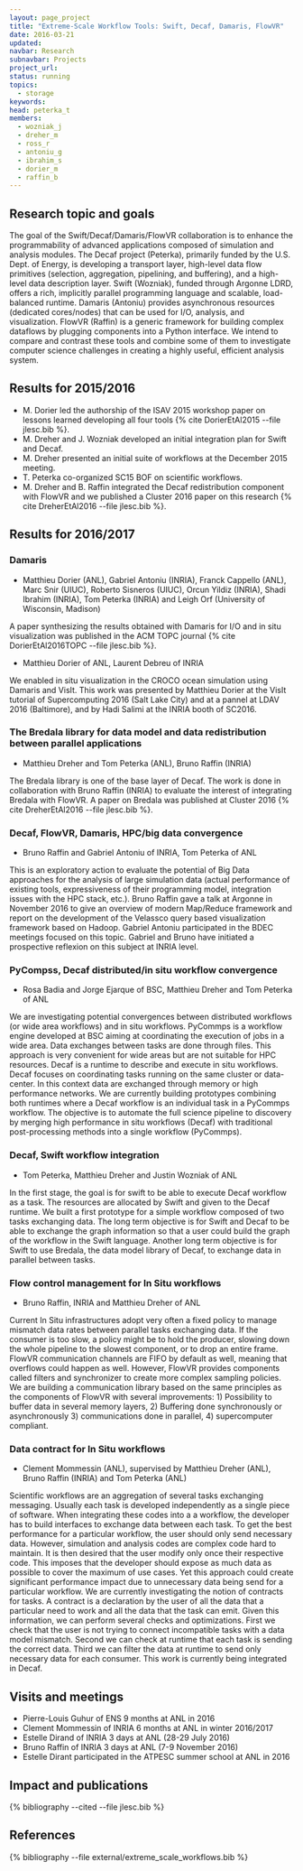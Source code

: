 ```yaml
---
layout: page_project
title: "Extreme-Scale Workflow Tools: Swift, Decaf, Damaris, FlowVR"
date: 2016-03-21
updated:
navbar: Research
subnavbar: Projects
project_url:
status: running
topics: 
  - storage
keywords:
head: peterka_t
members:
  - wozniak_j
  - dreher_m
  - ross_r
  - antoniu_g
  - ibrahim_s
  - dorier_m
  - raffin_b
---
```


## Research topic and goals

The goal of the Swift/Decaf/Damaris/FlowVR collaboration is to enhance the programmability of advanced applications composed of simulation and analysis modules. The Decaf project (Peterka), primarily funded by the U.S. Dept. of Energy, is developing a transport layer, high-level data flow primitives (selection, aggregation, pipelining, and buffering), and a high-level data description layer.  Swift (Wozniak), funded through Argonne LDRD, offers a rich, implicitly parallel programming language and scalable, load-balanced runtime.  Damaris (Antoniu) provides asynchronous resources (dedicated cores/nodes) that can be used for I/O, analysis, and visualization. FlowVR (Raffin) is a generic framework for building complex dataflows by plugging components into a Python interface. We intend to compare and contrast these tools and combine some of them to investigate computer science challenges in creating a highly useful, efficient analysis system.

## Results for 2015/2016

 * M. Dorier led the authorship of the ISAV 2015 workshop paper on lessons learned developing all four tools {% cite DorierEtAl2015 --file jlesc.bib %}.
 * M. Dreher and J. Wozniak developed an initial integration plan for Swift and Decaf.
 * M. Dreher presented an initial suite of workflows at the December 2015 meeting.
 * T. Peterka co-organized SC15 BOF on scientific workflows.
* M. Dreher and B. Raffin integrated the Decaf redistribution component with FlowVR and we published a Cluster 2016 paper on this research {% cite DreherEtAl2016 --file jlesc.bib %}.

## Results for 2016/2017

### Damaris

 * Matthieu Dorier (ANL), Gabriel Antoniu (INRIA), Franck Cappello (ANL), Marc Snir (UIUC), Roberto Sisneros (UIUC), Orcun Yildiz (INRIA), Shadi Ibrahim (INRIA), Tom Peterka (INRIA) and Leigh Orf (University of Wisconsin, Madison)

A paper synthesizing the results obtained with Damaris for I/O and in situ visualization was published in the ACM TOPC journal {% cite DorierEtAl2016TOPC --file jlesc.bib %}.

 * Matthieu Dorier of ANL, Laurent Debreu of INRIA

We enabled in situ visualization in the CROCO ocean simulation using Damaris and VisIt. This work was presented by Matthieu Dorier at the VisIt tutorial of Supercomputing 2016 (Salt Lake City) and at a pannel at LDAV 2016 (Baltimore), and by Hadi Salimi at the INRIA booth of SC2016.

### The Bredala library for data model and data redistribution between parallel applications

 * Matthieu Dreher and Tom Peterka (ANL), Bruno Raffin (INRIA)

The Bredala library is one of the base layer of Decaf. The work is done in collaboration with Bruno Raffin (INRIA) to evaluate the interest of integrating Bredala with FlowVR. A paper on Bredala was published at Cluster 2016 {% cite DreherEtAl2016 --file jlesc.bib %}.

### Decaf, FlowVR, Damaris, HPC/big data convergence

 * Bruno Raffin and Gabriel Antoniu of INRIA, Tom Peterka of ANL

This is an exploratory action to evaluate the potential of Big Data approaches for the analysis of large simulation data (actual performance of existing tools, expressiveness of their programming model, integration issues with the HPC stack, etc.). Bruno Raffin gave a talk at Argonne in November 2016 to give an overview of modern Map/Reduce framework and report on the development of the Velassco query based visualization framework based on Hadoop. Gabriel Antoniu participated in the BDEC meetings focused on this topic. Gabriel and Bruno have initiated a prospective reflexion on this subject at INRIA level. 

### PyCompss, Decaf distributed/in situ workflow convergence

 * Rosa Badia and Jorge Ejarque of BSC, Matthieu Dreher and  Tom Peterka of ANL

We are investigating potential convergences between distributed workflows (or wide area workflows) and in situ workflows. PyCommps is a workflow  engine developed at BSC aiming at coordinating the execution of jobs in a wide area. Data exchanges between tasks are done through files. This approach is very convenient for wide areas but are not suitable for HPC resources. Decaf is a runtime to describe and execute in situ workflows. Decaf focuses on coordinating tasks running on the same cluster or data-center. In this context data are exchanged through memory or high performance networks. We are currently building prototypes combining both runtimes where a Decaf workflow is an individual task in a PyCommps workflow. The objective is to automate the full science pipeline to discovery by merging high performance in situ workflows (Decaf) with traditional post-processing methods into a single workflow (PyCommps).

### Decaf, Swift workflow integration

 * Tom Peterka, Matthieu Dreher and Justin Wozniak of ANL

In the first stage, the goal is for swift to be able to execute Decaf workflow as a task. The resources are allocated by Swift and given to the Decaf runtime. We built a first prototype for a simple workflow composed of two tasks exchanging data. The long term objective is for Swift and Decaf to be able to exchange the graph information so that a user could build the graph of the workflow in the Swift language. Another long term objective is for Swift to use Bredala, the data model library of Decaf, to exchange data in parallel between tasks.

### Flow control management for In Situ workflows

 * Bruno Raffin, INRIA and Matthieu Dreher of ANL

Current In Situ infrastructures adopt very often a fixed policy to manage mismatch data rates between parallel tasks exchanging data. If the consumer is too slow,  a policy might be to hold the producer, slowing down the whole pipeline to the slowest component, or to drop an entire frame. FlowVR communication channels are FIFO by default as well, meaning that overflows could happen as well.  However, FlowVR provides components called filters and synchronizer to create more complex sampling policies. We are building a communication library based on the same principles as the components of FlowVR with several improvements: 1) Possibility to buffer data in several memory layers, 2) Buffering done synchronously or asynchronously 3) communications done in parallel, 4) supercomputer compliant.

### Data contract for In Situ workflows

 * Clement Mommessin (ANL), supervised by Matthieu Dreher (ANL), Bruno Raffin (INRIA) and Tom Peterka (ANL)

Scientific workflows are an aggregation of several tasks exchanging messaging. Usually each task is developed independently as a single piece of software. When integrating these codes into a a workflow, the developer has to build interfaces to exchange data between each task. To get the best performance for a particular workflow, the user should only send necessary data. However, simulation and analysis codes are complex code hard to maintain. It is then desired that the user modify only once their respective code. This imposes that the developer should expose as much data as possible to cover the maximum of use cases. Yet this approach could create significant performance impact due to unnecessary data being send for a particular workflow. We are currently investigating the notion of contracts for tasks. A contract is a declaration by the user of all the data that a particular need to work and all the data that the task can emit. Given this information, we can perform several checks and optimizations. First we check that the user is not trying to connect incompatible tasks with a data model mismatch. Second we can check at runtime that each task is sending the correct data. Third we can filter the data at runtime to send only necessary data for each consumer. This work is currently being integrated in Decaf. 

## Visits and meetings

 * Pierre-Louis Guhur of ENS 9 months at ANL in 2016
 * Clement Mommessin of INRIA 6 months at ANL in winter 2016/2017
 * Estelle Dirand of INRIA 3 days at ANL (28-29 July 2016)
 * Bruno Raffin of INRIA 3 days at ANL (7-9 November 2016)
 * Estelle Dirant participated in the ATPESC summer school at ANL in 2016

## Impact and publications

{% bibliography --cited --file jlesc.bib %}

## References

{% bibliography --file external/extreme_scale_workflows.bib %}
